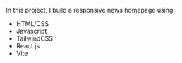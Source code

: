 In this project, I build a responsive news homepage using:
- HTML/CSS
- Javascript
- TailwindCSS
- React.js
- Vite
